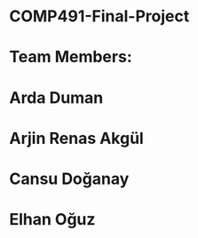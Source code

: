 # COMP491-Final-Project
# Team Members:
# Arda Duman
# Arjin Renas Akgül
# Cansu Doğanay
# Elhan Oğuz
